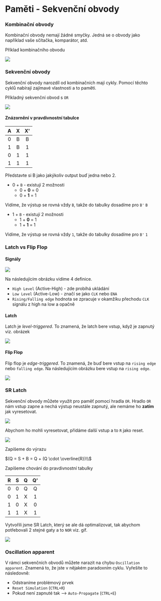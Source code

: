 # Paměti - Sekvenční obvody

### Kombinační obvody

Kombinační obvody nemají žádné smyčky. Jedná se o obvody jako například vaše sčítačka, komparátor, atd.

Příklad kombinačního obvodu

<img src="https://raw.githubusercontent.com/jaywor1/aps/main/obrazky/kombinacni-1.png">

### Sekvenční obvody

Sekvenční obvody narozdíl od kombinačních mají cykly. Pomocí těchto cyklů nabírají zajímavé vlastnosti a to paměti.

Příkladný sekvenční obvod s `OR`

<img src="https://raw.githubusercontent.com/jaywor1/aps/main/obrazky/sekvencni-1.png">

#### Znázornění v pravdivnostní tabulce

| A | X | X' |
|:-:|:-:|:--:|
| 0 | B | B |
| 1 | B | 1 |
| 0 | 1 | 1 |
| 1 | 1 | 1 |

Představte si B jako jakýkoliv output buď jedna nebo 2.
- 0 + `B` - existují 2 možnosti
    - 0 + **0** = 0
    - 0 + **1** = 1

Vidíme, že výstup se rovná vždy `B`, takže do tabulky dosadíme pro `B'` `B`

- 1 + `B` - existují 2 možnosti
    - 1 + **0** = 1
    - 1 + **1** = 1

Vidíme, že výstup se rovná vždy `1`, takže do tabulky dosadíme pro `B'` `1`

### Latch vs Flip Flop

#### Signály

<img src="https://raw.githubusercontent.com/jaywor1/aps/main/obrazky/signal-states.png">

Na následujícím obrázku vidíme 4 definice.

- `High Level` (Active-High) - zde probíhá ukládání
- `Low Level` (Active-Low) - značí se jako `CLK` nebo `ENA`
- `Rising/Falling edge` hodnota se zpracuje v okamžíku přechodu `CLK` signálu z high na low a opačně

#### Latch

Latch je *level-triggered*. To znamená, že latch bere vstup, když je zapnutý viz. obrázek

<img src="https://raw.githubusercontent.com/jaywor1/aps/main/obrazky/signal-latch.png">

#### Flip Flop

Flip flop je *edge-triggered*. To znamená, že buď bere vstup na `rising edge` nebo `falling edge`. Na následujícím obrázku bere vstup na `rising edge`.

<img src="https://raw.githubusercontent.com/jaywor1/aps/main/obrazky/signal-flip-flop.png">


### SR Latch

Sekvenční obvody můžete využít pro paměť pomocí hradla `OR`. Hradlo `OR` nám vstup zapne a nechá výstup neustále zapnutý, ale nemáme ho **zatím** jak vyresetovat.

<img src="https://raw.githubusercontent.com/jaywor1/aps/main/obrazky/sekvencni-1.png">

Abychom ho mohli vyresetovat, přidáme další vstup a to `R` jako reset.

<img src="https://raw.githubusercontent.com/jaywor1/aps/main/obrazky/rookie-sr-latch.png">

Zapíšeme do výrazu

$(Q = S + B = Q + (Q \cdot \overline{R})\\$

Zapíšeme chování do pravdivnostní tabulky

| R | S | Q | Q' |
|:-:|:-:|:-:|:--:|
| 0 | 0 | Q | Q |
| 0 | 1 | X | 1 |
| 1 | 0 | X | 0 |
| 1 | 1 | X | 1 |

Vytvořili jsme SR Latch, který se ale dá optimalizovat, tak abychom potřebovali 2 stejné gaty a to `NOR` viz. gif.

<img src="https://raw.githubusercontent.com/jaywor1/aps/main/obrazky/sr-latch-gif.gif">

### Oscillation apparent

V rámci sekvenčních obvodů můžete narazit na chybu `Oscillation apparent`. Znamená to, že jste v nějakém paradoxním cyklu. Vyřešíte to následovně:
- Odstraníme problémový prvek
- `Reset Simulation` (`CTRL+R`)
- Pokud není zapnuté tak --> `Auto-Propagate` (`CTRL+E`) 